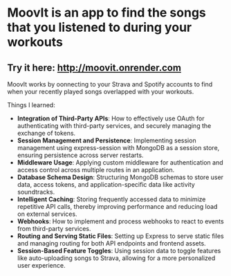 # MoovIt is an app to find the songs that you listened to during your workouts
## Try it here: http://moovit.onrender.com

MoovIt works by oonnecting to your Strava and Spotify accounts to find when your recently played songs overlapped with your workouts.

Things I learned: 
- **Integration of Third-Party APIs**: How to effectively use OAuth for authenticating with third-party services, and securely managing the exchange of tokens.
- **Session Management and Persistence**: Implementing session management using express-session with MongoDB as a session store, ensuring persistence across server restarts.
- **Middleware Usage**: Applying custom middleware for authentication and access control across multiple routes in an application.
- **Database Schema Design**: Structuring MongoDB schemas to store user data, access tokens, and application-specific data like activity soundtracks.
- **Intelligent Caching**: Storing frequently accessed data to minimize repetitive API calls, thereby improving performance and reducing load on external services.
- **Webhooks**: How to implement and process webhooks to react to events from third-party services.
- **Routing and Serving Static Files**: Setting up Express to serve static files and managing routing for both API endpoints and frontend assets.
- **Session-Based Feature Toggles**: Using session data to toggle features like auto-uploading songs to Strava, allowing for a more personalized user experience.


